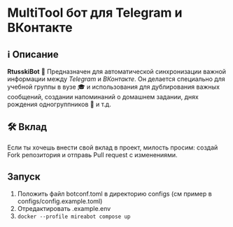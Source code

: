 ﻿
# MultiTool бот для Telegram и ВКонтакте

## ℹ️ Описание

**RtusskiBot** 🤖
Предназначен для автоматической синхронизации важной информации между *Telegram* и *ВКонтакте*.
Он делается специально для учебной группы в вузе 🎓 и использования для дублирования важных сообщений, создании напоминаний о домашнем задании, днях рождения одногруппников 🎉 и т.д.

## 🛠️ Вклад

Если ты хочешь внести свой вклад в проект, милость просим:
создай Fork репозитория и отправь Pull request с изменениями.


## Запуск

1. Положить файл botconf.toml в директорию configs (см пример в configs/config.example.toml)
2. Отредактировать .example.env
3. `docker --profile mireabot compose up`

